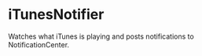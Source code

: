 iTunesNotifier
==============

Watches what iTunes is playing and posts notifications to NotificationCenter.
